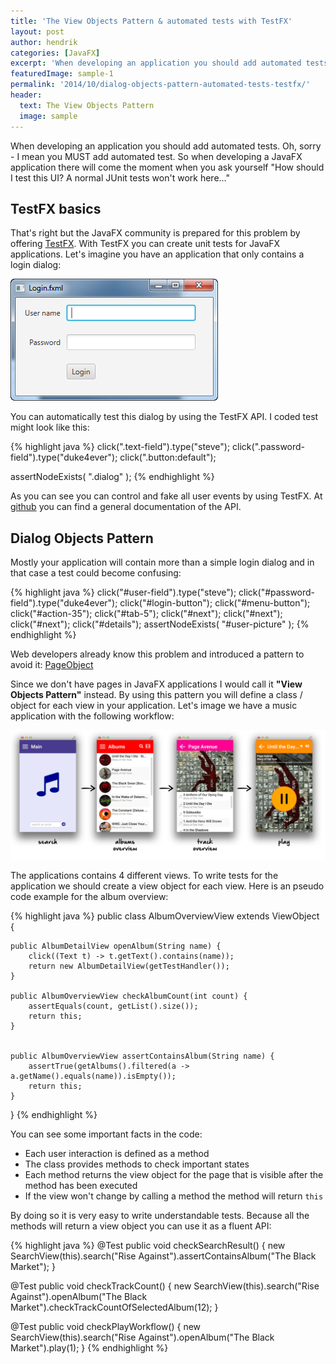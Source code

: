 ```yaml
---
title: 'The View Objects Pattern & automated tests with TestFX'
layout: post
author: hendrik
categories: [JavaFX]
excerpt: 'When developing an application you should add automated tests. Oh, sorry - I mean you MUST add automated test. So when developing a JavaFX application there will come the moment when you ask yourself "How should I test this UI? A normal JUnit tests won't work here..."'
featuredImage: sample-1
permalink: '2014/10/dialog-objects-pattern-automated-tests-testfx/'
header:
  text: The View Objects Pattern
  image: sample
---
```

When developing an application you should add automated tests. Oh, sorry - I mean you MUST add automated test. So when developing a JavaFX application there will come the moment when you ask yourself "How should I test this UI? A normal JUnit tests won't work here..."

## TestFX basics

That's right but the JavaFX community is prepared for this problem by offering [TestFX](https://github.com/TestFX/TestFX). With TestFX you can create unit tests for JavaFX applications. Let's imagine you have an application that only contains a login dialog:

![login](/assets/posts/guigarage-legacy/login.png)

You can automatically test this dialog by using the TestFX API. I coded test might look like this:

{% highlight java %}
click(".text-field").type("steve");
click(".password-field").type("duke4ever");
click(".button:default");

assertNodeExists( ".dialog" );
{% endhighlight %}

As you can see you can control and fake all user events by using TestFX. At [github](https://github.com/TestFX/TestFX/wiki) you can find a general documentation of the API.

## Dialog Objects Pattern

Mostly your application will contain more than a simple login dialog and in that case a test could become confusing:

{% highlight java %}
click("#user-field").type("steve");
click("#password-field").type("duke4ever");
click("#login-button");
click("#menu-button");
click("#action-35");
click("#tab-5");
click("#next");
click("#next");
click("#next");
click("#details");
assertNodeExists( "#user-picture" );
{% endhighlight %}

Web developers already know this problem and introduced a pattern to avoid it: [PageObject](http://martinfowler.com/bliki/PageObject.html)

Since we don't have pages in JavaFX applications I would call it __"View Objects Pattern"__ instead. By using this pattern you will define a class / object for each view in your application. Let's image we have a music application with the following workflow:

![workflow](/assets/posts/guigarage-legacy/test-workflow.png)

The applications contains 4 different views. To write tests for the application we should create a view object for each view. Here is an pseudo code example for the album overview:

{% highlight java %}
public class AlbumOverviewView extends ViewObject {

    public AlbumDetailView openAlbum(String name) {
        click((Text t) -> t.getText().contains(name));
        return new AlbumDetailView(getTestHandler());
    }

    public AlbumOverviewView checkAlbumCount(int count) {
        assertEquals(count, getList().size());
        return this;
    }


    public AlbumOverviewView assertContainsAlbum(String name) {
        assertTrue(getAlbums().filtered(a -> a.getName().equals(name)).isEmpty());
        return this;
    }
}
{% endhighlight %}

You can see some important facts in the code:

* Each user interaction is defined as a method
* The class provides methods to check important states
* Each method returns the view object for the page that is visible after the method has been executed
* If the view won't change by calling a method the method will return `this`

By doing so it is very easy to write understandable tests. Because all the methods will return a view object you can use it as a fluent API:

{% highlight java %}
@Test
public void checkSearchResult() {
   new SearchView(this).search("Rise Against").assertContainsAlbum("The Black Market");
}

@Test
public void checkTrackCount() {
   new SearchView(this).search("Rise Against").openAlbum("The Black Market").checkTrackCountOfSelectedAlbum(12);
}

@Test
public void checkPlayWorkflow() {
   new SearchView(this).search("Rise Against").openAlbum("The Black Market").play(1);
}
{% endhighlight %}
